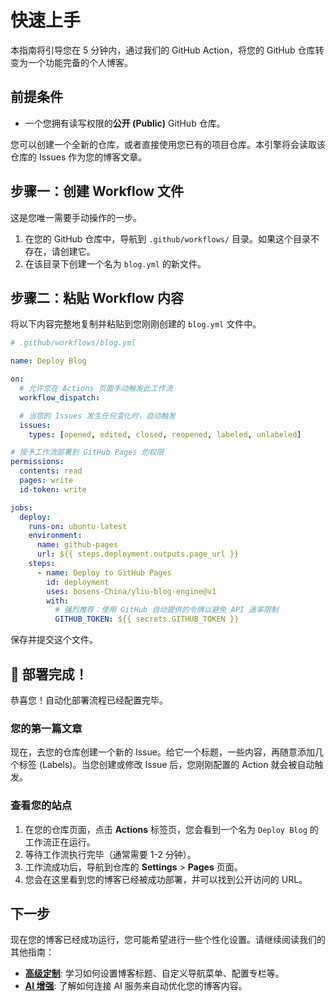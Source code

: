 # 快速上手

本指南将引导您在 5 分钟内，通过我们的 GitHub Action，将您的 GitHub 仓库转变为一个功能完备的个人博客。

## 前提条件

- 一个您拥有读写权限的**公开 (Public)** GitHub 仓库。

您可以创建一个全新的仓库，或者直接使用您已有的项目仓库。本引擎将会读取该仓库的 Issues 作为您的博客文章。

## 步骤一：创建 Workflow 文件

这是您唯一需要手动操作的一步。

1.  在您的 GitHub 仓库中，导航到 `.github/workflows/` 目录。如果这个目录不存在，请创建它。
2.  在该目录下创建一个名为 `blog.yml` 的新文件。

## 步骤二：粘贴 Workflow 内容

将以下内容完整地复制并粘贴到您刚刚创建的 `blog.yml` 文件中。

```yaml
# .github/workflows/blog.yml

name: Deploy Blog

on:
  # 允许您在 Actions 页面手动触发此工作流
  workflow_dispatch:

  # 当您的 Issues 发生任何变化时，自动触发
  issues:
    types: [opened, edited, closed, reopened, labeled, unlabeled]

# 授予工作流部署到 GitHub Pages 的权限
permissions:
  contents: read
  pages: write
  id-token: write

jobs:
  deploy:
    runs-on: ubuntu-latest
    environment:
      name: github-pages
      url: ${{ steps.deployment.outputs.page_url }}
    steps:
      - name: Deploy to GitHub Pages
        id: deployment
        uses: bosens-China/yliu-blog-engine@v1
        with:
          # 强烈推荐：使用 GitHub 自动提供的令牌以避免 API 速率限制
          GITHUB_TOKEN: ${{ secrets.GITHUB_TOKEN }}
```

保存并提交这个文件。

## 🎉 部署完成！

恭喜您！自动化部署流程已经配置完毕。

### 您的第一篇文章

现在，去您的仓库创建一个新的 Issue。给它一个标题，一些内容，再随意添加几个标签 (Labels)。当您创建或修改 Issue 后，您刚刚配置的 Action 就会被自动触发。

### 查看您的站点

1.  在您的仓库页面，点击 **Actions** 标签页，您会看到一个名为 `Deploy Blog` 的工作流正在运行。
2.  等待工作流执行完毕（通常需要 1-2 分钟）。
3.  工作流成功后，导航到仓库的 **Settings** > **Pages** 页面。
4.  您会在这里看到您的博客已经被成功部署，并可以找到公开访问的 URL。

## 下一步

现在您的博客已经成功运行，您可能希望进行一些个性化设置。请继续阅读我们的其他指南：

- **[高级定制](./customization.md)**: 学习如何设置博客标题、自定义导航菜单、配置专栏等。
- **[AI 增强](./ai-enhancement.md)**: 了解如何连接 AI 服务来自动优化您的博客内容。